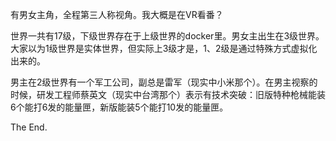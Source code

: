 有男女主角，全程第三人称视角。我大概是在VR看番？

世界一共有17级，下级世界存在于上级世界的docker里。男女主出生在3级世界。
大家以为1级世界是实体世界，但实际上3级才是，1、2级是通过特殊方式虚拟化出来的。

男主在2级世界有一个军工公司，副总是雷军（现实中小米那个）。在男主视察的时候，研发工程师蔡英文（现实中台湾那个）表示有技术突破：旧版特种枪械能装6个能打6发的能量匣，新版能装5个能打10发的能量匣。

The End.
